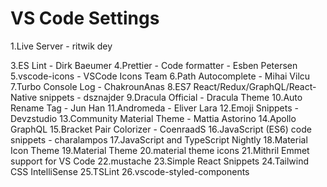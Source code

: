 # VS Code Settings

1.Live Server - ritwik dey

3.ES Lint - Dirk Baeumer
4.Prettier - Code formatter - Esben Petersen
5.vscode-icons - VSCode Icons Team
6.Path Autocomplete - Mihai Vilcu
7.Turbo Console Log - ChakrounAnas
8.ES7 React/Redux/GraphQL/React-Native snippets - dsznajder
9.Dracula Official - Dracula Theme
10.Auto Rename Tag - Jun Han
11.Andromeda - Eliver Lara
12.Emoji Snippets - Devzstudio
13.Community Material Theme - Mattia Astorino
14.Apollo GraphQL
15.Bracket Pair Colorizer - CoenraadS
16.JavaScript (ES6) code snippets - charalampos
17.JavaScript and TypeScript Nightly
18.Material Icon Theme
19.Material Theme
20.material theme icons
21.Mithril Emmet support for VS Code
22.mustache
23.Simple React Snippets
24.Tailwind CSS IntelliSense
25.TSLint
26.vscode-styled-components
